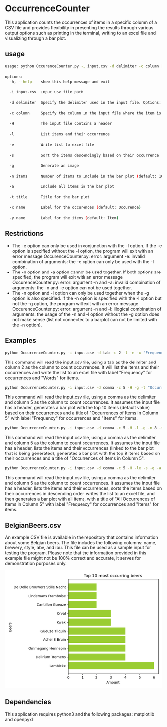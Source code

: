 # OccurrenceCounter
This application counts the occurrences of items in a specific column of a CSV file and provides flexibility in presenting the results through various output options such as printing in the terminal, writing to an excel file and visualizing through a bar plot.

## usage
```bash
usage: python OccurenceCounter.py -i input.csv -d delimiter -c column [-H] [-l] [-e] [-s] [-g] [-n items] [-a] [-t title] [-x name] [-y name]

options: 
  -h, --help    show this help message and exit

  -i input.csv  Input CSV file path

  -d delimiter  Specify the delimiter used in the input file. Options: [tab, comma, colon, semicolon]

  -c column     Specify the column in the input file where the item is located

  -H            The input file contains a header

  -l            List items and their occurrence

  -e            Write list to excel file

  -s            Sort the items descendingly based on their occurrence

  -g            Generate an image

  -n items      Number of items to include in the bar plot (default: 10)

  -a            Include all items in the bar plot

  -t title      Title for the bar plot

  -x name       Label for the occurences (default: Occurence)

  -y name       Label for the items (default: Item)

```

## Restrictions
* The -e option can only be used in conjunction with the -l option. If the -e option is specified without the -l option, the program will exit with an error message OccurenceCounter.py: error: argument -e: invalid combination of arguments: the -e option can only be used with the -l option.
* The -n option and -a option cannot be used together. If both options are specified, the program will exit with an error message OccurenceCounter.py: error: argument -n and -a: invalid combination of arguments: the -n and -e option can not be used together.
* The -n option and -l option can only be used together when the -g option is also specified. If the -n option is specified with the -l option but not the -g option, the program will exit with an error message OccurenceCounter.py: error: argument -n and -l: illogical combination of arguments: the usage of the -n and -l option without the -g option does not make sense (list not connected to a barplot can not be limited with the -n option).

## Examples
```bash
python OccurrenceCounter.py -i input.csv -d tab -c 2 -l -e -x "Frequency" -y "Words"
```
This command will read the input.csv file, using a tab as the delimiter and column 2 as the column to count occurrences. It will list the items and their occurrences and write the list to an excel file with label "Frequency" for occurrences and "Words" for items.
```bash
python OccurrenceCounter.py -i input.csv -d comma -c 5 -H -g -t "Occurrences of Items in Column 5" -x "Frequency" -y "Items"
```
This command will read the input.csv file, using a comma as the delimiter and column 5 as the column to count occurrences. It assumes the input file has a header, generates a bar plot with the top 10 items (default value) based on their occurrences and a title of "Occurrences of Items in Column 5" with label "Frequency" for occurrences and "Items" for items.

```bash
python OccurrenceCounter.py -i input.csv -d comma -c 5 -H -l -g -n 8 -t "Occurrences of Items in Column 5"
```
This command will read the input.csv file, using a comma as the delimiter and column 5 as the column to count occurrences. It assumes the input file has a header, lists the items and their occurrences (linked to the bar plot that is being generated), generates a bar plot with the top 8 items based on their occurrences and a title of "Occurrences of Items in Column 5".

```bash
python OccurrenceCounter.py -i input.csv -d comma -c 5 -H -le -s -g -a -t "All Occurrences of Items in Column 5" -x "Frequency" -y "Items"
```
This command will read the input.csv file, using a comma as the delimiter and column 5 as the column to count occurrences. It assumes the input file has a header, lists the items and their occurrences, sorts the items based on their occurrences in descending order, writes the list to an excel file, and then generates a bar plot with all items, with a title of "All Occurrences of Items in Column 5" with label "Frequency" for occurrences and "Items" for items.

## BelgianBeers.csv
An example CSV file is available in the repository that contains information about some Belgian beers. The file includes the following columns: name, brewery, style, abv, and ibu. This file can be used as a sample input for testing the program.
Please note that the information provided in this example file might not be 100% correct and accurate, it serves for demonstration purposes only.

![Top 10 most occurring beers](./BelgianBeers.png "Top 10 most occurring beers")

## Dependencies
This application requires python3 and the following packages: matplotlib and openpyxl
